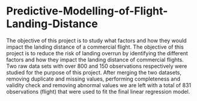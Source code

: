 # Predictive-Modelling-of-Flight-Landing-Distance
The objective of this project is to study what factors and how they would impact the landing distance of a commercial flight.
The objective of this project is to reduce the risk of landing overrun by identifying the different factors and how they impact the landing distance of commercial flights. Two raw data sets with over 800 and 150 observations respectively were studied for the purpose of this project. After merging the two datasets, removing duplicate and missing values, performing completeness and validity check and removing abnormal values we are left with a total of 831 observations (flight) that were used to fit the final linear regression model.
